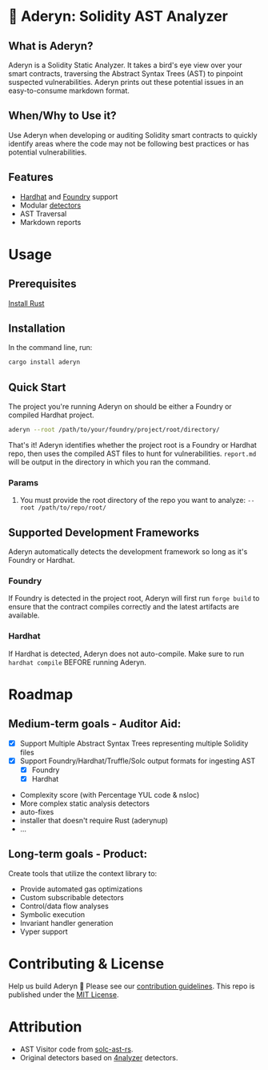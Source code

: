 # 🦜 Aderyn: Solidity AST Analyzer

## What is Aderyn?

Aderyn is a Solidity Static Analyzer. It takes a bird's eye view over your smart contracts, traversing the Abstract Syntax Trees (AST) to pinpoint suspected vulnerabilities. Aderyn prints out these potential issues in an easy-to-consume markdown format.

## When/Why to Use it?

Use Aderyn when developing or auditing Solidity smart contracts to quickly identify areas where the code may not be following best practices or has potential vulnerabilities.

## Features

* [Hardhat](https://hardhat.org/) and [Foundry](https://book.getfoundry.sh/) support
* Modular [detectors](./src/detect/)
* AST Traversal
* Markdown reports

# Usage

## Prerequisites

[Install Rust](https://www.rust-lang.org/tools/install)

## Installation

In the command line, run:
```sh
cargo install aderyn
```

## Quick Start

The project you're running Aderyn on should be either a Foundry or compiled Hardhat project.

```sh
aderyn --root /path/to/your/foundry/project/root/directory/
```

That's it! Aderyn identifies whether the project root is a Foundry or Hardhat repo, then uses the compiled AST files to hunt for vulnerabilities. `report.md` will be output in the directory in which you ran the command.

### Params

1. You must provide the root directory of the repo you want to analyze:
`--root /path/to/repo/root/`

## Supported Development Frameworks

Aderyn automatically detects the development framework so long as it's Foundry or Hardhat. 

### Foundry

If Foundry is detected in the project root, Aderyn will first run `forge build` to ensure that the contract compiles correctly and the latest artifacts are available.

### Hardhat

If Hardhat is detected, Aderyn does not auto-compile. Make sure to run `hardhat compile` BEFORE running Aderyn. 

# Roadmap

## Medium-term goals - Auditor Aid:
* [x] Support Multiple Abstract Syntax Trees representing multiple Solidity files
* [x] Support Foundry/Hardhat/Truffle/Solc output formats for ingesting AST
  * [x] Foundry
  * [x] Hardhat
* Complexity score (with Percentage YUL code & nsloc)
* More complex static analysis detectors
* auto-fixes
* installer that doesn't require Rust (aderynup)
* ...

## Long-term goals - Product:
Create tools that utilize the context library to:
* Provide automated gas optimizations
* Custom subscribable detectors
* Control/data flow analyses
* Symbolic execution
* Invariant handler generation
* Vyper support

# Contributing & License

Help us build Aderyn 🦜 Please see our [contribution guidelines](./CONTRIBUTING.md).
This repo is published under the [MIT License](./LICENSE).

# Attribution
* AST Visitor code from [solc-ast-rs](https://github.com/hrkrshnn/solc-ast-rs).
* Original detectors based on [4nalyzer](https://github.com/Picodes/4naly3er) detectors.
